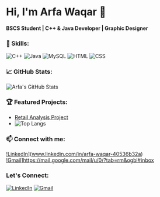 # Hi, I'm Arfa Waqar 👋
**BSCS Student | C++ & Java Developer | Graphic Designer**

### 🚀 Skills:
![C++](https://img.shields.io/badge/C%2B%2B-00599C?style=for-the-badge&logo=c%2B%2B&logoColor=white)
![Java](https://img.shields.io/badge/Java-ED8B00?style=for-the-badge&logo=java&logoColor=white)
![MySQL](https://img.shields.io/badge/MySQL-4479A1?style=for-the-badge&logo=mysql&logoColor=white)
![HTML](https://img.shields.io/badge/HTML5-E34F26?style=for-the-badge&logo=html5&logoColor=white)
![CSS](https://img.shields.io/badge/CSS3-1572B6?style=for-the-badge&logo=css3&logoColor=white)


### 📈 GitHub Stats:
![Arfa's GitHub Stats](https://github-readme-stats.vercel.app/api?username=ArfaWaqar&show_icons=true&theme=radical)

### 🏆 Featured Projects:
- [Retail Analysis Project](https://github.com/ArfaWaqar/retail-analysis-Project)
- ![Top Langs](https://github-readme-stats.vercel.app/api/top-langs/?username=Arfa-Waqar&layout=compact&theme=radical)


### 📫 Connect with me:
[!LinkedIn](https://img.shields.io/badge/-LinkedIn-blue?logo=Linkedin&logoColor=white)](www.linkedin.com/in/arfa-waqar-40536b32a)
[!Gmail](https://img.shields.io/badge/-Email-red?logo=gmail&logoColor=white)]https://mail.google.com/mail/u/0/?tab=rm&ogbl#inbox
### Let's Connect:
[![LinkedIn](https://img.shields.io/badge/-LinkedIn-blue?logo=Linkedin&logoColor=white)](www.linkedin.com/in/arfa-waqar-40536b32a)
[![Gmail](https://img.shields.io/badge/-Email-red?logo=gmail&logoColor=white)](mailto:arfawaqar54@gmail.com)

